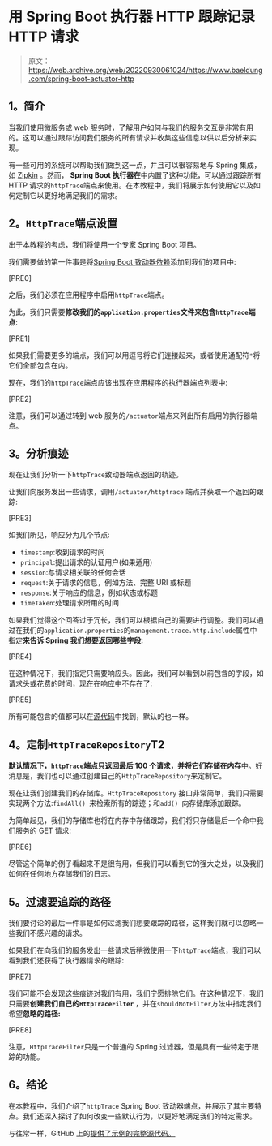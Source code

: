 # 用 Spring Boot 执行器 HTTP 跟踪记录 HTTP 请求

> 原文：<https://web.archive.org/web/20220930061024/https://www.baeldung.com/spring-boot-actuator-http>

## **1。简介**

当我们使用微服务或 web 服务时，了解用户如何与我们的服务交互是非常有用的。这可以通过跟踪访问我们服务的所有请求并收集这些信息以供以后分析来实现。

有一些可用的系统可以帮助我们做到这一点，并且可以很容易地与 Spring 集成，如 [Zipkin](/web/20221208143830/https://www.baeldung.com/tracing-services-with-zipkin) 。然而， **Spring Boot 执行器在**中内置了这种功能，可以通过跟踪所有 HTTP 请求的`httpTrace`端点来使用。在本教程中，我们将展示如何使用它以及如何定制它以更好地满足我们的需求。

## **2。`HttpTrace`端点设置**

出于本教程的考虑，我们将使用一个专家 Spring Boot 项目。

我们需要做的第一件事是将[Spring Boot 致动器依赖](https://web.archive.org/web/20221208143830/https://search.maven.org/search?q=a:spring-boot-starter-actuator%20AND%20g:org.springframework.boot)添加到我们的项目中:

[PRE0]

之后，我们必须在应用程序中启用`httpTrace`端点。

为此，我们只需要**修改我们的`application.properties`文件来包含`httpTrace`端点**:

[PRE1]

如果我们需要更多的端点，我们可以用逗号将它们连接起来，或者使用通配符`*`将它们全部包含在内。

现在，我们的`httpTrace`端点应该出现在应用程序的执行器端点列表中:

[PRE2]

注意，我们可以通过转到 web 服务的`/actuator`端点来列出所有启用的执行器端点。

## **3。分析痕迹**

现在让我们分析一下`httpTrace`致动器端点返回的轨迹。

让我们向服务发出一些请求，调用`/actuator/httptrace` 端点并获取一个返回的跟踪:

[PRE3]

如我们所见，响应分为几个节点:

*   `timestamp`:收到请求的时间
*   `principal`:提出请求的认证用户(如果适用)
*   `session`:与请求相关联的任何会话
*   `request`:关于请求的信息，例如方法、完整 URI 或标题
*   `response`:关于响应的信息，例如状态或标题
*   `timeTaken`:处理请求所用的时间

如果我们觉得这个回答过于冗长，我们可以根据自己的需要进行调整。我们可以通过在我们的`application.properties`的`management.trace.http.include`属性中指定**来告诉 Spring 我们想要返回哪些字段:**

[PRE4]

在这种情况下，我们指定只需要响应头。因此，我们可以看到以前包含的字段，如请求头或花费的时间，现在在响应中不存在了:

[PRE5]

所有可能包含的值都可以在[源代码](https://web.archive.org/web/20221208143830/https://github.com/spring-projects/spring-boot/blob/8bc780762a44c7d57e6ddf15abb7071f499857ce/spring-boot-project/spring-boot-actuator/src/main/java/org/springframework/boot/actuate/trace/http/Include.java)中找到，默认的也一样。

## **4。定制`HttpTraceRepository`T2**

**默认情况下，`httpTrace`端点只返回最后 100 个请求，并将它们存储在内存**中。好消息是，我们也可以通过创建自己的`HttpTraceRepository`来定制它。

现在让我们创建我们的存储库。`HttpTraceRepository` 接口非常简单，我们只需要实现两个方法:`findAll() `来检索所有的踪迹；和`add() `向存储库添加跟踪。

为简单起见，我们的存储库也将在内存中存储跟踪，我们将只存储最后一个命中我们服务的 GET 请求:

[PRE6]

尽管这个简单的例子看起来不是很有用，但我们可以看到它的强大之处，以及我们如何在任何地方存储我们的日志。

## **5。过滤要追踪的路径**

我们要讨论的最后一件事是如何过滤我们想要跟踪的路径，这样我们就可以忽略一些我们不感兴趣的请求。

如果我们在向我们的服务发出一些请求后稍微使用一下`httpTrace`端点，我们可以看到我们还获得了执行器请求的跟踪:

[PRE7]

我们可能不会发现这些痕迹对我们有用，我们宁愿排除它们。在这种情况下，我们只需要**创建我们自己的`HttpTraceFilter`** ，并在`shouldNotFilter`方法中指定我们希望**忽略的路径:**

[PRE8]

注意，`HttpTraceFilter`只是一个普通的 Spring 过滤器，但是具有一些特定于跟踪的功能。

## **6。结论**

在本教程中，我们介绍了`httpTrace` Spring Boot 致动器端点，并展示了其主要特点。我们还深入探讨了如何改变一些默认行为，以更好地满足我们的特定需求。

与往常一样，GitHub 上的[提供了示例的完整源代码。](https://web.archive.org/web/20221208143830/https://github.com/eugenp/tutorials/tree/master/spring-boot-modules/spring-boot-runtime)